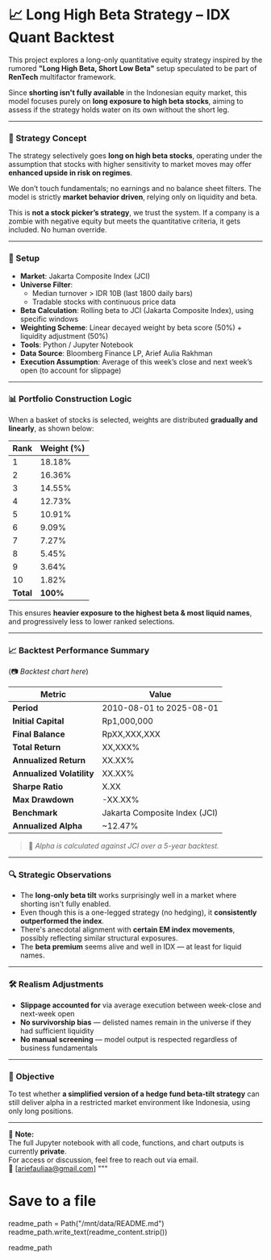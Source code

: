 # 📈 Long High Beta Strategy – IDX Quant Backtest

This project explores a long-only quantitative equity strategy inspired by the rumored **"Long High Beta, Short Low Beta"** setup speculated to be part of **RenTech** multifactor framework.

Since **shorting isn't fully available** in the Indonesian equity market, this model focuses purely on **long exposure to high beta stocks**, aiming to assess if the strategy holds water on its own without the short leg.

---

### 🧠 Strategy Concept

The strategy selectively goes **long on high beta stocks**, operating under the assumption that stocks with higher sensitivity to market moves may offer **enhanced upside in risk on regimes**.

We don’t touch fundamentals; no earnings and no balance sheet filters. The model is strictly **market behavior driven**, relying only on liquidity and beta.

This is **not a stock picker’s strategy**, we trust the system. If a company is a zombie with negative equity but meets the quantitative criteria, it gets included. No human override.

---

### 🔧 Setup
- **Market**:  Jakarta Composite Index (JCI) 
- **Universe Filter**:  
  - Median turnover > IDR 10B (last 1800 daily bars)  
  - Tradable stocks with continuous price data  
- **Beta Calculation**: Rolling beta to JCI (Jakarta Composite Index), using specific windows  
- **Weighting Scheme**: Linear decayed weight by beta score (50%) + liquidity adjustment (50%)  
- **Tools**: Python / Jupyter Notebook  
- **Data Source**: Bloomberg Finance LP, Arief Aulia Rakhman  
- **Execution Assumption**: Average of this week’s close and next week’s open (to account for slippage)

---

### 📊 Portfolio Construction Logic

When a basket of stocks is selected, weights are distributed **gradually and linearly**, as shown below:

| Rank | Weight (%) |
|------|------------|
| 1    | 18.18%     |
| 2    | 16.36%     |
| 3    | 14.55%     |
| 4    | 12.73%     |
| 5    | 10.91%     |
| 6    | 9.09%      |
| 7    | 7.27%      |
| 8    | 5.45%      |
| 9    | 3.64%      |
| 10   | 1.82%      |
| **Total** | **100%** |

This ensures **heavier exposure to the highest beta & most liquid names**, and progressively less to lower ranked selections.

---

### 📈 Backtest Performance Summary

(📷 *Backtest chart here*)

| Metric                    | Value              |
|---------------------------|--------------------|
| **Period**       | 2010-08-01 to 2025-08-01 |
| **Initial Capital**       | Rp1,000,000         |
| **Final Balance**         | RpXX,XXX,XXX        |
| **Total Return**          | XX,XXX%             |
| **Annualized Return**     | XX.XX%              |
| **Annualized Volatility** | XX.XX%              |
| **Sharpe Ratio**          | X.XX                |
| **Max Drawdown**          | -XX.XX%             |
| **Benchmark**             | Jakarta Composite Index (JCI) |
| **Annualized Alpha**      | ~12.47%             |

> 📌 *Alpha is calculated against JCI over a 5-year backtest.*

---

### 🔍 Strategic Observations

- The **long-only beta tilt** works surprisingly well in a market where shorting isn't fully enabled.
- Even though this is a one-legged strategy (no hedging), it **consistently outperformed the index**.
- There's anecdotal alignment with **certain EM index movements**, possibly reflecting similar structural exposures.
- The **beta premium** seems alive and well in IDX — at least for liquid names.

---

### 🛠️ Realism Adjustments

- **Slippage accounted for** via average execution between week-close and next-week open  
- **No survivorship bias** — delisted names remain in the universe if they had sufficient liquidity  
- **No manual screening** — model output is respected regardless of business fundamentals  

---

### 🎯 Objective

To test whether **a simplified version of a hedge fund beta-tilt strategy** can still deliver alpha in a restricted market environment like Indonesia, using only long positions.

---

📁 **Note:**  
The full Jupyter notebook with all code, functions, and chart outputs is currently **private**.  
For access or discussion, feel free to reach out via email.  
📧 [ariefauliaa@gmail.com]
"""

# Save to a file
readme_path = Path("/mnt/data/README.md")
readme_path.write_text(readme_content.strip())

readme_path

